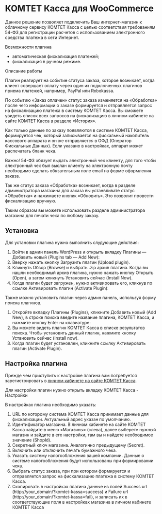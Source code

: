 # КОМТЕТ Касса для WooCommerce

Данное решение позволяет подключить Ваш интернет-магазин к облачному сервису КОМТЕТ Касса с целью соответствия требованиям 54-ФЗ для регистрации расчетов с использованием электронного средства платежа в сети Интернет.

Возможности плагина

  - автоматическая фискализация платежей;
  - фискализация в ручном режиме.

Описание работы

Плагин реагирует на событие статуса заказа, которое возникает, когда клиент совершает оплату через один из подключенных плагинов приема платежей, например, PayPal или Robokassa.

По событию «Заказ оплачен» статус заказа изменяется на «Обработка» после чего информации о заказе формируется и отправляется запрос на фискализацию платежа в систему КОМТЕТ Касса. Вы сможете увидеть список всех запросов на фискализацию в личном кабинете на сайте КОМТЕТ Касса в разделе «История».

Как только данные по заказу появляются в системе КОМТЕТ Касса, формируется чек, который записывается на фискальный накопитель кассового аппарата и он же отправляется в ОФД (Оператор Фискальных Данных). Если указано в настройках, аппарат может распечатать бланк чека.

Важно! 54-ФЗ обязует выдать электронный чек клиенту, для того чтобы электронный чек был выслан клиенту на электронную почту необходимо сделать обязательным поле email на форме оформления заказа.

Так же статус заказа «Обработка» возникает, когда в разделе администратора магазина для заказа вы устанвливате статус «Обработка» и нажимаете кнопкк «Обновить». Это позволит провести фискализацию вручную.

Таким образом вы можете использовать разделе администратора магазина для печати чека по любому заказу.

## Установка

Для установки плагина нужно выполнить слудующие действия:
1. Войти в админ панель WordPress и открыть вкладку Плагины — Добавить новый (Plugins tab — Add New):
2. Вверху нажать кнопку Загрузить плагин (Upload plugin).
3. Кликнуть Обзор (Browse) и выбрать .zip архив плагина. Когда вы нашли необходимый архив плагина, нужно нажать кнопку Открыть (Open), а затем кликнуть Установить сейчас (Install Now).
4. Когда плагин будет загружен, нужно активировать его, кликнув по ссылке Активировать плагин (Activate Plugin):

Также можно установить плагин через админ панель, используя форму поиска плагинов.
1. Откройте вкладку Плагины (Plugins), кликните Добавить новый (Add New), в строке поиска введите название плагина, КОМТЕТ Касса, и нажмите кнопку Enter на клавиатуре:
2. Вы можете видеть плагин КОМТЕТ Касса в списке результатов поиска. Чтобы установить данный плагин, нажмите кнопку Установить сейчас (Install now).
3. Когда плагин будет установлен, кликните ссылку Активировать плагин (Activate Plugin).

## Настройка плагина

Прежде чем приступить к настройке плагина вам потребуется зарегистрировать в [личном кабинете на сайте КОМТЕТ Касса](https://kassa.komtet.ru/signup).

Для настройки плагин нужно открыть вкладку КОМТЕТ Касса - Настройки

В настройках плагина необходимо указать:
1. URL по которому система КОМТЕТ Касса принимает данные для фискализации. Актуальный адрес указан по умолчанию.
2. Идентификатор магазина. В личном кабинете на сайте КОМТЕТ Касса зайдите в меню «Магазины» (слева), далее выберете нужный магазин и зайдите в его настройки, там вы и найдете необходимое значение (ShopId).
3. Секретный ключ магазина. Аналогично предыдущему (Secret).
4. Включить или отключить печать бумажного чека.
5. Указать систему налогообложения вашей компании. Данные о системе налогообложения будут использованы при формировании чека.
6. Выбрать статус заказа, при при котором формируется и отправляется запрос на фискализацию платежа в систему КОМТЕТ Касса.
7. Скопировать в настройках плагина данные из полей Success url (http://your_domain/?komtet-kassa=success)  и Failure url (http://your_domain/?komtet-kassa=fail), и записать их в соответствующие поля в настройках магазина в личном кабинете КОМТЕТ Касса
